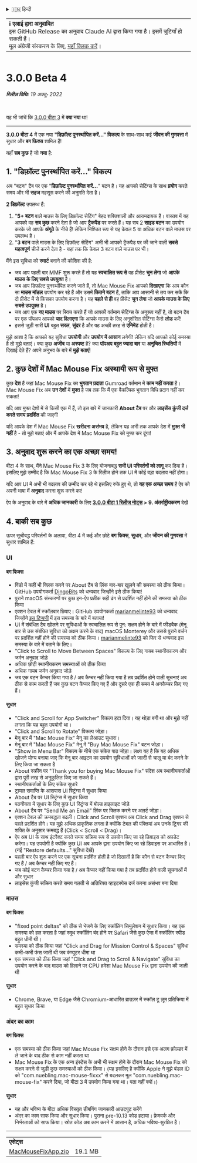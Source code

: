 <details>
<summary>🇮🇳 हिन्दी</summary>

[🇬🇧 English (GitHub Release)](https://github.com/noah-nuebling/mac-mouse-fix/releases/tag/3.0.0-Beta-4)\
[🇦🇩 Català](https://redirect.macmousefix.com/?target=mmf-release&tag=3.0.0-Beta-4&locale=ca)\
[🇩🇪 Deutsch](https://redirect.macmousefix.com/?target=mmf-release&tag=3.0.0-Beta-4&locale=de)\
[🇪🇸 Español](https://redirect.macmousefix.com/?target=mmf-release&tag=3.0.0-Beta-4&locale=es)\
[🇫🇷 Français](https://redirect.macmousefix.com/?target=mmf-release&tag=3.0.0-Beta-4&locale=fr)\
[🇮🇩 Indonesia](https://redirect.macmousefix.com/?target=mmf-release&tag=3.0.0-Beta-4&locale=id)\
[🇮🇹 Italiano](https://redirect.macmousefix.com/?target=mmf-release&tag=3.0.0-Beta-4&locale=it)\
[🇭🇺 Magyar](https://redirect.macmousefix.com/?target=mmf-release&tag=3.0.0-Beta-4&locale=hu)\
[🇳🇱 Nederlands](https://redirect.macmousefix.com/?target=mmf-release&tag=3.0.0-Beta-4&locale=nl)\
[🇵🇱 Polski](https://redirect.macmousefix.com/?target=mmf-release&tag=3.0.0-Beta-4&locale=pl)\
[🇧🇷 Português (Brasil)](https://redirect.macmousefix.com/?target=mmf-release&tag=3.0.0-Beta-4&locale=pt-BR)\
[🇵🇹 Português (Portugal)](https://redirect.macmousefix.com/?target=mmf-release&tag=3.0.0-Beta-4&locale=pt-PT)\
[🇷🇴 Română](https://redirect.macmousefix.com/?target=mmf-release&tag=3.0.0-Beta-4&locale=ro)\
[🇸🇪 Svenska](https://redirect.macmousefix.com/?target=mmf-release&tag=3.0.0-Beta-4&locale=sv)\
[🇻🇳 Tiếng Việt](https://redirect.macmousefix.com/?target=mmf-release&tag=3.0.0-Beta-4&locale=vi)\
[🇹🇷 Türkçe](https://redirect.macmousefix.com/?target=mmf-release&tag=3.0.0-Beta-4&locale=tr)\
[🇨🇿 Čeština](https://redirect.macmousefix.com/?target=mmf-release&tag=3.0.0-Beta-4&locale=cs)\
[🇬🇷 Ελληνικά](https://redirect.macmousefix.com/?target=mmf-release&tag=3.0.0-Beta-4&locale=el)\
[🇷🇺 Русский](https://redirect.macmousefix.com/?target=mmf-release&tag=3.0.0-Beta-4&locale=ru)\
[🇺🇦 Українська](https://redirect.macmousefix.com/?target=mmf-release&tag=3.0.0-Beta-4&locale=uk)\
[🇮🇱 עברית](https://redirect.macmousefix.com/?target=mmf-release&tag=3.0.0-Beta-4&locale=he)\
[🇸🇦 العربية](https://redirect.macmousefix.com/?target=mmf-release&tag=3.0.0-Beta-4&locale=ar)\
**🇮🇳 हिन्दी**\
[🇹🇭 ไทย](https://redirect.macmousefix.com/?target=mmf-release&tag=3.0.0-Beta-4&locale=th)\
[🇨🇳 中文 (简体)](https://redirect.macmousefix.com/?target=mmf-release&tag=3.0.0-Beta-4&locale=zh-Hans)\
[🇨🇳 中文 (繁體)](https://redirect.macmousefix.com/?target=mmf-release&tag=3.0.0-Beta-4&locale=zh-Hant)\
[🇭🇰 中文（香港)](https://redirect.macmousefix.com/?target=mmf-release&tag=3.0.0-Beta-4&locale=zh-HK)\
[🇯🇵 日本語](https://redirect.macmousefix.com/?target=mmf-release&tag=3.0.0-Beta-4&locale=ja)\
[🇰🇷 한국어](https://redirect.macmousefix.com/?target=mmf-release&tag=3.0.0-Beta-4&locale=ko)\
[Help translate Mac Mouse Fix to different languages!](https://github.com/noah-nuebling/mac-mouse-fix/discussions/731)
</details>
<table align=><td>
<b>ℹ️ एआई द्वारा अनुवादित</b><br>
इस GitHub Release का अनुवाद Claude AI द्वारा किया गया है। इसमें त्रुटियाँ हो सकती हैं।<br>
मूल अंग्रेजी संस्करण के लिए, <a href="https://github.com/noah-nuebling/mac-mouse-fix/releases/tag/3.0.0-Beta-4">यहाँ क्लिक करें</a>।
</td></table>

<table></table>

# 3.0.0 Beta 4
***रिलीज़ तिथि:** 19 अक्तू॰ 2022*

<br>

यह भी जांचें कि [3.0.0 बीटा 3](https://redirect.macmousefix.com/?target=mmf-release&tag=3.0.0-Beta-3&locale=hi) में **क्या नया** था!

---

**3.0.0 बीटा 4** में एक नया **"डिफ़ॉल्ट पुनर्स्थापित करें..." विकल्प** के साथ-साथ कई **जीवन की गुणवत्ता** में सुधार और **बग फिक्स** शामिल हैं!

यहाँ **सब कुछ** है जो **नया** है:

## 1. "डिफ़ॉल्ट पुनर्स्थापित करें..." विकल्प

अब "बटन" टैब पर एक "**डिफ़ॉल्ट पुनर्स्थापित करें...**" बटन है।
यह आपको सेटिंग्स के साथ **प्रयोग** करते समय और भी **सहज** महसूस करने की अनुमति देता है।

**2 डिफ़ॉल्ट** उपलब्ध हैं:

1. "**5+ बटन** वाले माउस के लिए डिफ़ॉल्ट सेटिंग" बेहद शक्तिशाली और आरामदायक है। वास्तव में यह आपको वह **सब कुछ** करने देता है जो आप **ट्रैकपैड** पर करते हैं। यह सब 2 **साइड बटन** का उपयोग करके जो आपके **अंगूठे** के नीचे हैं! लेकिन निश्चित रूप से यह केवल 5 या अधिक बटन वाले माउस पर उपलब्ध है।
2. "**3 बटन** वाले माउस के लिए डिफ़ॉल्ट सेटिंग" अभी भी आपको ट्रैकपैड पर की जाने वाली **सबसे महत्वपूर्ण** चीजें करने देता है - यहां तक कि केवल 3 बटन वाले माउस पर भी।

मैंने इस सुविधा को **स्मार्ट** बनाने की कोशिश की है:

- जब आप पहली बार MMF शुरू करते हैं तो यह **स्वचालित रूप से** वह प्रीसेट **चुन लेगा** जो **आपके माउस के लिए सबसे उपयुक्त** है।
- जब आप डिफ़ॉल्ट पुनर्स्थापित करने जाते हैं, तो Mac Mouse Fix आपको **दिखाएगा** कि आप कौन सा **माउस मॉडल** उपयोग कर रहे हैं और उसमें **कितने बटन** हैं, ताकि आप आसानी से तय कर सकें कि दो प्रीसेट में से किसका उपयोग करना है। यह **पहले से ही** वह प्रीसेट **चुन लेगा** जो **आपके माउस के लिए सबसे उपयुक्त** है।
- जब आप एक **नए माउस** पर स्विच करते हैं जो आपकी वर्तमान सेटिंग्स के अनुरूप नहीं है, तो बटन टैब पर एक पॉपअप आपको **याद दिलाएगा** कि आपके माउस के लिए अनुशंसित सेटिंग्स कैसे **लोड** करें!
- इससे जुड़ी सारी **UI** बहुत **सरल**, **सुंदर** है और यह अच्छी तरह से **एनिमेट** होती है।

मुझे आशा है कि आपको यह सुविधा **उपयोगी** और **उपयोग में आसान** लगेगी! लेकिन यदि आपको कोई समस्या है तो मुझे बताएं।
क्या कुछ **अजीब** या **अस्पष्ट** है? क्या **पॉपअप** **बहुत ज्यादा बार** या **अनुचित स्थितियों** में दिखाई देते हैं? अपने अनुभव के बारे में **मुझे बताएं**!

## 2. कुछ देशों में Mac Mouse Fix अस्थायी रूप से मुफ्त

कुछ **देश** हैं जहां Mac Mouse Fix का **भुगतान प्रदाता** Gumroad वर्तमान में **काम नहीं करता** है।
Mac Mouse Fix अब **उन देशों** में **मुफ्त** है जब तक कि मैं एक वैकल्पिक भुगतान विधि प्रदान नहीं कर सकता!

यदि आप मुफ्त देशों में से किसी एक में हैं, तो इस बारे में जानकारी **About टैब** पर और **लाइसेंस कुंजी दर्ज करते समय** **प्रदर्शित** की जाएगी

यदि आपके देश में Mac Mouse Fix **खरीदना असंभव** है, लेकिन यह अभी तक आपके देश में **मुफ्त भी नहीं** है - तो मुझे बताएं और मैं आपके देश में Mac Mouse Fix को मुफ्त कर दूंगा!

## 3. अनुवाद शुरू करने का एक अच्छा समय!

बीटा 4 के साथ, मैंने Mac Mouse Fix 3 के लिए योजनाबद्ध **सभी UI परिवर्तनों को लागू** कर दिया है। इसलिए मुझे उम्मीद है कि Mac Mouse Fix 3 के रिलीज होने तक UI में कोई बड़ा बदलाव नहीं होगा।

यदि आप UI में अभी भी बदलाव की उम्मीद कर रहे थे इसलिए रुके हुए थे, तो **यह एक अच्छा समय** है ऐप को अपनी भाषा में **अनुवाद** करना शुरू करने का!

ऐप के अनुवाद के बारे में **अधिक जानकारी** के लिए **[3.0.0 बीटा 1 रिलीज नोट्स](https://redirect.macmousefix.com/?target=mmf-release&tag=3.0.0-Beta-1.1&locale=hi) > 9. अंतर्राष्ट्रीयकरण** देखें

## 4. बाकी सब कुछ

ऊपर सूचीबद्ध परिवर्तनों के अलावा, बीटा 4 में कई और छोटे **बग फिक्स**, **सुधार**, और **जीवन की गुणवत्ता** में सुधार शामिल हैं:

### UI

#### बग फिक्स

- विंडो में कहीं भी क्लिक करने पर About टैब से लिंक बार-बार खुलने की समस्या को ठीक किया। GitHub उपयोगकर्ता [DingoBits](https://github.com/DingoBits) को धन्यवाद जिन्होंने इसे ठीक किया!
- पुराने macOS संस्करणों पर कुछ इन-ऐप प्रतीक सही ढंग से प्रदर्शित नहीं होने की समस्या को ठीक किया
- एक्शन टेबल में स्क्रॉलबार छिपाए। GitHub उपयोगकर्ता [marianmelinte93](https://github.com/marianmelinte93) को धन्यवाद जिन्होंने [इस टिप्पणी](https://github.com/noah-nuebling/mac-mouse-fix/discussions/366#discussioncomment-3728994) में इस समस्या के बारे में बताया!
- UI में संबंधित टैब खोलने पर सुविधाओं के स्वचालित रूप से पुन: सक्षम होने के बारे में फीडबैक (मेनू बार से उस संबंधित सुविधा को अक्षम करने के बाद) macOS Monterey और उससे पुराने वर्जन पर प्रदर्शित नहीं होने की समस्या को ठीक किया। [marianmelinte93](https://github.com/marianmelinte93) को फिर से धन्यवाद इस समस्या के बारे में बताने के लिए।
- "Click to Scroll to Move Between Spaces" विकल्प के लिए गायब स्थानीयकरण और जर्मन अनुवाद जोड़े
- अधिक छोटी स्थानीयकरण समस्याओं को ठीक किया
- अधिक गायब जर्मन अनुवाद जोड़े
- जब एक बटन कैप्चर किया गया है / अब कैप्चर नहीं किया गया है तब प्रदर्शित होने वाली सूचनाएं अब ठीक से काम करती हैं जब कुछ बटन कैप्चर किए गए हैं और दूसरे एक ही समय में अनकैप्चर किए गए हैं।

#### सुधार

- "Click and Scroll for App Switcher" विकल्प हटा दिया। यह थोड़ा बगी था और मुझे नहीं लगता कि यह बहुत उपयोगी था।
- "Click and Scroll to Rotate" विकल्प जोड़ा।
- मेनू बार में "Mac Mouse Fix" मेनू का लेआउट सुधारा।
- मेनू बार में "Mac Mouse Fix" मेनू में "Buy Mac Mouse Fix" बटन जोड़ा।
- "Show in Menu Bar" विकल्प के नीचे एक संकेत पाठ जोड़ा। लक्ष्य यह है कि यह अधिक खोजने योग्य बनाया जाए कि मेनू बार आइटम का उपयोग सुविधाओं को जल्दी से चालू या बंद करने के लिए किया जा सकता है
- About स्क्रीन पर "Thank you for buying Mac Mouse Fix" संदेश अब स्थानीयकर्ताओं द्वारा पूरी तरह से अनुकूलित किए जा सकते हैं।
- स्थानीयकर्ताओं के लिए संकेत सुधारे
- ट्रायल समाप्ति के आसपास UI स्ट्रिंग्स में सुधार किया
- About टैब पर UI स्ट्रिंग्स में सुधार किया
- पठनीयता में सुधार के लिए कुछ UI स्ट्रिंग्स में बोल्ड हाइलाइट जोड़े
- About टैब पर "Send Me an Email" लिंक पर क्लिक करने पर अलर्ट जोड़ा।
- एक्शन टेबल की क्रमबद्धता बदली। Click and Scroll एक्शन अब Click and Drag एक्शन से पहले प्रदर्शित होंगे। यह मुझे अधिक प्राकृतिक लगता है क्योंकि टेबल की पंक्तियां अब उनके ट्रिगर की शक्ति के अनुसार क्रमबद्ध हैं (Click < Scroll < Drag)।
- ऐप अब UI के साथ इंटरैक्ट करते समय सक्रिय रूप से उपयोग किए जा रहे डिवाइस को अपडेट करेगा। यह उपयोगी है क्योंकि कुछ UI अब आपके द्वारा उपयोग किए जा रहे डिवाइस पर आधारित है। (नई "Restore defaults..." सुविधा देखें)
- पहली बार ऐप शुरू करने पर एक सूचना प्रदर्शित होती है जो दिखाती है कि कौन से बटन कैप्चर किए गए हैं / अब कैप्चर नहीं किए गए हैं।
- जब कोई बटन कैप्चर किया गया है / अब कैप्चर नहीं किया गया है तब प्रदर्शित होने वाली सूचनाओं में और सुधार
- लाइसेंस कुंजी सक्रिय करते समय गलती से अतिरिक्त व्हाइटस्पेस दर्ज करना असंभव बना दिया

### माउस

#### बग फिक्स

- "fixed point deltas" को ठीक से भेजने के लिए स्क्रॉलिंग सिमुलेशन में सुधार किया। यह एक समस्या को हल करता है जहां स्मूथ स्क्रॉलिंग बंद होने पर Safari जैसे कुछ ऐप्स में स्क्रॉलिंग स्पीड बहुत धीमी थी।
- समस्या को ठीक किया जहां "Click and Drag for Mission Control & Spaces" सुविधा कभी-कभी फंस जाती थी जब कंप्यूटर धीमा था
- एक समस्या को ठीक किया जहां "Click and Drag to Scroll & Navigate" सुविधा का उपयोग करने के बाद माउस को हिलाने पर CPU हमेशा Mac Mouse Fix द्वारा उपयोग की जाती थी

#### सुधार

- Chrome, Brave, या Edge जैसे Chromium-आधारित ब्राउज़र में स्क्रॉल टू ज़ूम प्रतिक्रिया में बहुत सुधार किया

### अंदर का काम

#### बग फिक्स

- एक समस्या को ठीक किया जहां Mac Mouse Fix सक्षम होने के दौरान इसे एक अलग फ़ोल्डर में ले जाने के बाद ठीक से काम नहीं करता था
- Mac Mouse Fix के एक अन्य इंस्टेंस के अभी भी सक्षम होने के दौरान Mac Mouse Fix को सक्षम करने से जुड़ी कुछ समस्याओं को ठीक किया। (यह इसलिए है क्योंकि Apple ने मुझे बंडल ID को "com.nuebling.mac-mouse-fixxx" से बदलकर मूल "com.nuebling.mac-mouse-fix" करने दिया, जो बीटा 3 में उपयोग किया गया था। पता नहीं क्यों।)

#### सुधार

- यह और भविष्य के बीटा अधिक विस्तृत डीबगिंग जानकारी आउटपुट करेंगे
- अंदर का काम साफ किया और सुधार किया। पुराना pre-10.13 कोड हटाया। फ्रेमवर्क और निर्भरताओं को साफ किया। स्रोत कोड अब काम करने में आसान है, अधिक भविष्य-सुरक्षित है।

---

<table align="start">
<tr>
    <td colspan=2>
        <b>एसेट्स</b>
    </td>
</tr>
<tr>
    <td><a href="https://github.com/noah-nuebling/mac-mouse-fix/releases/download/3.0.0-Beta-4/MacMouseFixApp.zip">MacMouseFixApp.zip</a></td>
    <td>19.1 MB</td>
</tr>
</table>